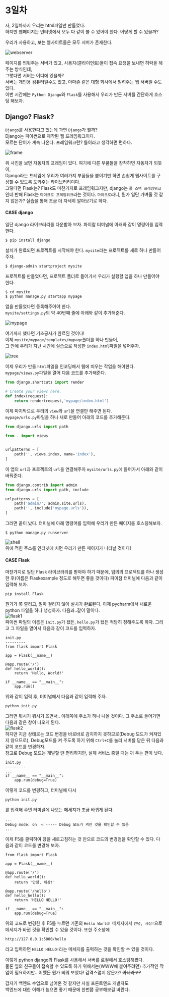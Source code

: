 # 3일차

자, 2일차까지 우리는 html파일만 만들었다.    
하지만 웹페이지는 인터넷에서 모두 다 같이 볼 수 있어야 한다. 어떻게 할 수 있을까?  
  
우리가 사용하고, 보는 웹사이트들은 모두 서버가 존재한다.  

![webserver](./statics/classdata/css/web.jpg)  

페이지를 띄워주는 서버가 있고, 사용자(클라이언트)들이 접속 요청을 보내면 허락을 해주는 방식인데,  
그렇다면 서버는 어디에 있을까?   
서버는 개인용 컴퓨터일수도 있고, 아마존 같은 대형 회사에서 빌려주는 웹 서버일 수도 있다.  
이번 시간에는 `Python Django`와 `Flask`를 사용해서 우리가 만든 서버를 간단하게 호스팅 해보자.  

## Django? Flask?

`Django`를 사용한다고 했는데 과연 `Django`가 뭘까?  
Django는 파이썬으로 제작된 웹 프레임워크이다.  
모르는 단어가 계속 나온다. 프레임워크란? 틀이라고 생각하면 편하다.  

![frame](./statics/classdata/boot/frame.jpg)  

위 사진을 보면 자동차의 프레임이 있다. 여기에 다른 부품들을 장착하면 자동차가 되듯이,  
Django라는 프레임에 우리가 여러가지 부품들을 붙이기만 하면 손쉽게 웹사이트를 구성할 수 있도록 도와주는 라이브러리이다.  
그렇다면 Flask는?
Flask도 마찬가지로 프레임워크지만, django는 `풀 스택 프레임워크`인데 반해 Flask는 `마이크로 프레임워크`라는 것이다.
`마이크로`라니, 뭔가 일단 가벼울 것 같지 않은가? 실습을 통해 조금 더 자세히 알아보기로 하자.
  
#### CASE django
일단 django 라이브러리를 다운받아 보자. 파이참 터미널에 아래와 같이 명령어를 입력한다.   
```shell script
$ pip install django
```  
설치가 완료되면 프로젝트를 시작해야 한다. `mysite`라는 프로젝트를 새로 하나 만들어 주자.  
```shell script
$ django-admin startproject mysite
```  
프로젝트를 만들었다면, 프로젝트 폴더로 들어가서 우리가 실행할 앱을 하나 만들어야 한다.  
```shell script
$ cd mysite
$ python manage.py startapp mypage
```  
앱을 만들었다면 등록해주어야 한다.  
`mysite/settings.py`의 약 40번째 줄에 아래와 같이 추가해준다.  

![mypage](./statics/classdata/boot/settings.PNG)  

여기까지 했다면 기초공사가 완료된 것이다!  
이제 `mysite/mypage/templates/mypage`폴더를 하나 만들어,  
그 안에 우리가 지난 시간에 실습으로 작성한 `index.html`파일을 넣어주자.  

![tree](./statics/classdata/boot/tree.PNG)  

이제 우리가 만들 `html`파일을 인코딩해서 웹에 띄우는 작업을 해야한다.  
`mypage/views.py`파일을 열어 다음 코드를 추가해준다.  

```python
from django.shortcuts import render

# Create your views here.
def index(request):
    return render(request,'mypage/index.html')
```  
이제 마지막으로 우리의 `view`와 `url`을 연결만 해주면 된다.  
`mypage/urls.py`파일을 하나 새로 만들어 아래의 코드를 추가해준다.  
```python
from django.urls import path

from . import views


urlpatterns = [
    path('', views.index, name='index'),
]
```  
이 앱의 `url`과 프로젝트의 `url`을 연결해주자
`mysite/urls.py`에 들어가서 아래와 같이 바꿔준다.  

```python
from django.contrib import admin
from django.urls import path, include

urlpatterns = [
    path('admin/', admin.site.urls),
    path('', include('mypage.urls')),
]
```  
그러면 끝이 났다. 터미널에 아래 명령어를 입력해 우리가 만든 페이지를 호스팅해보자.  

```shell script
$ python manage.py runserver
```

![shell](./statics/classdata/boot/shell.PNG)  
위에 적힌 주소를 인터넷에 치면 우리가 만든 페이지가 나타날 것이다!

#### CASE Flask
마찬가지로 일단 Flask 라이브러리를 받아야 하기 때문에, 임의의 프로젝트를 하나 생성한 후(이름은 Flaskexample 정도로 해두면 좋을 것이다) 파이참 터미널에 다음과 같이 입력해 보자.
```
pip install Flask
```
뭔가가 쭉 깔리고, 얼마 걸리지 않아 설치가 완료된다. 이제 pycharm에서 새로운 python 파일을 하나 생성하자. 다음과..같이 말이다.  
![flask1](./statics/flask/flask1.png)  
파이썬 파일의 이름은 `init.py`가 됐든, `hello.py`가 됐든 적당히 정해주도록 하자. 그리고 그 파일을 열어서 다음과 같이 코드를 입력하자.
```
init.py
---------
from flask import Flask

app = Flask(__name__)

@app.route('/')
def hello_world():
    return 'Hello, World!'

if __name__ == "__main__":
    app.run()
```
위와 같이 입력 후, 터미널에서 다음과 같이 입력해 주자.
```
python init.py
```
그러면 뭐시기 뭐시기 뜨면서.. 아래쪽에 주소가 하나 나올 것이다. 그 주소로 들어가면 다음과 같은 창이 나오게 된다.  
![flask2](./statics/flask/flask2.png)  
하지만 지금 상태로는 코드 변경을 바로바로 감지하지 못하므로(Debug 모드가 켜져있지 않으므로), Debug모드를 켜 주도록 하기 위해 `Ctrl+C`를 눌러 서버를 닫은 뒤 다음과 같이 코드를 변경하자.  
참고로 Debug 모드는 개발할 땐 편리하지만, 실제 서비스 중일 때는 꺼 두는 편이 낫다.
```
init.py
---------
...
if __name__ == "__main__":
    app.run(debug=True)
```
이렇게 코드를 변경하고, 터미널에 다시
```
python init.py
```
를 입력해 주면 터미널에 나오는 메세지가 조금 바뀌게 된다.
```
...
Debug mode: on  < ----- Debug 모드가 켜진 것을 확인할 수 있음
...
```
이제 F5를 클릭하여 창을 새로고침하는 것 만으로 코드의 변경점을 확인할 수 있다. 다음과 같이 코드를 변경해 보자.
```
from flask import Flask

app = Flask(__name__)

@app.route('/')
def hello_world():
    return '안녕, 세상!'

@app.route('/hello')
def hello_hello():
    return 'HELLO HELLO!'

if __name__ == "__main__":
    app.run(debug=True)
```
위의 코드로 변경한 후 F5를 누르면 기존의 `Hello World!` 메세지에서 `안녕, 세상!`으로 메세지가 바뀐 것을 확인할 수 있을 것이다.
또한 주소창에
```
http://127.0.0.1:5000/hello
```
라고 입력하면 `HELLO HELLO!`라는 메세지를 출력하는 것을 확인할 수 있을 것이다.

이렇게 python django와 Flask를 사용해서 서버를 로컬에서 호스팅해봤다.  
물론 옆의 친구들이 접속할 수 있도록 하기 위해서는(WWW에 붙여주려면) 추가적인 작업이 필요하지만.. 어쨌든 뭔가 띄워 보았다! 감격스럽지 않은가? ~~아니라고?~~

갑자기 백엔드 수업으로 넘어온 것 같지만 사실 프론트엔드 개발자도  
백엔드에 대한 이해가 높으면 좋기 때문에 한번쯤 공부해보길 바란다.  